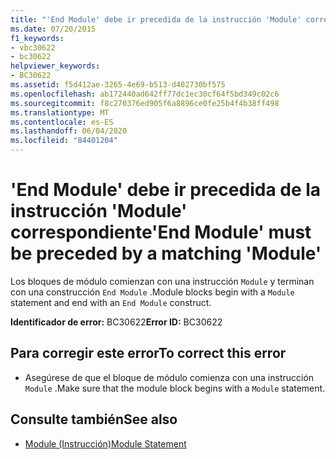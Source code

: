 ```yaml
---
title: "'End Module' debe ir precedida de la instrucción 'Module' correspondiente"
ms.date: 07/20/2015
f1_keywords:
- vbc30622
- bc30622
helpviewer_keywords:
- BC30622
ms.assetid: f5d412ae-3265-4e69-b513-d402730bf575
ms.openlocfilehash: ab172440ad642ff77dc1ec30cf64f5bd349c02c6
ms.sourcegitcommit: f8c270376ed905f6a8896ce0fe25b4f4b38ff498
ms.translationtype: MT
ms.contentlocale: es-ES
ms.lasthandoff: 06/04/2020
ms.locfileid: "84401204"
---
```

# <a name="end-module-must-be-preceded-by-a-matching-module"></a><span data-ttu-id="0fc13-102">'End Module' debe ir precedida de la instrucción 'Module' correspondiente</span><span class="sxs-lookup"><span data-stu-id="0fc13-102">'End Module' must be preceded by a matching 'Module'</span></span>
<span data-ttu-id="0fc13-103">Los bloques de módulo comienzan con una instrucción `Module` y terminan con una construcción `End Module` .</span><span class="sxs-lookup"><span data-stu-id="0fc13-103">Module blocks begin with a `Module` statement and end with an `End Module` construct.</span></span>  
  
 <span data-ttu-id="0fc13-104">**Identificador de error:** BC30622</span><span class="sxs-lookup"><span data-stu-id="0fc13-104">**Error ID:** BC30622</span></span>  
  
## <a name="to-correct-this-error"></a><span data-ttu-id="0fc13-105">Para corregir este error</span><span class="sxs-lookup"><span data-stu-id="0fc13-105">To correct this error</span></span>  
  
- <span data-ttu-id="0fc13-106">Asegúrese de que el bloque de módulo comienza con una instrucción `Module` .</span><span class="sxs-lookup"><span data-stu-id="0fc13-106">Make sure that the module block begins with a `Module` statement.</span></span>  
  
## <a name="see-also"></a><span data-ttu-id="0fc13-107">Consulte también</span><span class="sxs-lookup"><span data-stu-id="0fc13-107">See also</span></span>

- [<span data-ttu-id="0fc13-108">Module (Instrucción)</span><span class="sxs-lookup"><span data-stu-id="0fc13-108">Module Statement</span></span>](../language-reference/statements/module-statement.md)
